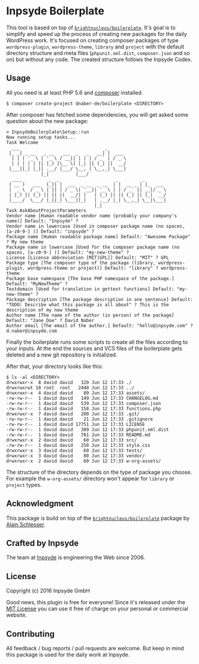 # Inpsyde Boilerplate

This tool is based on top of [`brightnucleus/boilerplate`](https://github.com/brightnucleus/boilerplate). It's goal is to simplify and speed up the process of creating new packages for the daily WordPress work. It's focused on creating composer packages of type `wordpress-plugin`, `wordpress-theme`, `library` and `project` with the default directory structure and meta files (`phpunit.xml.dist`, `composer.json` and so on) but without any code. The created structure follows the Inpsyde Codex.

## Usage

All you need is at least PHP 5.6 and [composer](https://getcomposer.org/) installed. 

```
$ composer create-project dnaber-de/boilerplate <DIRECTORY>
```

After composer has fetched some dependencies, you will get asked some question about the new package:

```
> InpsydeBoilerplate\Setup::run
Now running setup tasks...
Task Welcome
  ___                                _
 |_ _| _ __   _ __   ___  _   _   __| |  ___
  | | | '_ \ | '_ \ / __|| | | | / _` | / _ \
  | | | | | || |_) |\__ \| |_| || (_| ||  __/
 |___||_| |_|| .__/ |___/ \__, | \__,_| \___|
             |_|          |___/
  ____          _  _                     _         _
 | __ )   ___  (_)| |  ___  _ __  _ __  | |  __ _ | |_  ___
 |  _ \  / _ \ | || | / _ \| '__|| '_ \ | | / _` || __|/ _ \
 | |_) || (_) || || ||  __/| |   | |_) || || (_| || |_|  __/
 |____/  \___/ |_||_| \___||_|   | .__/ |_| \__,_| \__|\___|
                                 |_|
Task AskAboutProjectParameters
Vendor name [Human readable vendor name (probably your company's name)] Default: "Inpsyde" ?
Vendor name in lowercase [Used in composer package name (no spaces, [a-z0-9-] )] Default: "inpsyde" ?
Package name [Human readable package name] Default: "Awesome Package" ? My new theme
Package name in lowercase [Used for the composer package name (no spaces, [a-z0-9-] )] Default: "my-new-theme" ?
License [License abbreviation [MIT|GPL]] Default: "MIT" ? GPL
Package type [The composer type of the package (library, wordpress-plugin, wordpress-theme or project)] Default: "library" ? wordpress-theme
Package base namespace [The base PHP namespace of the package.] Default: "MyNewTheme" ?
Textdomain [Used for translation in gettext functions] Default: "my-new-theme" ?
Package description [The package description in one sentence] Default: "TODO: Describe what this package is all about" ? This is the description of my new theme
Author name [The name of the author (in person) of the package] Default: "Jane Doe" ? David Naber
Author email [The email of the author.] Default: "hello@inpsyde.com" ? d.naber@inpsyde.com
```

Finally the boilerplate runs some scripts to create all the files according to your inputs. At the end the sources and VCS files of the boilerplate gets deleted and a new git repository is initialized.

After that, your directory looks like this:

```
$ ls -al <DIRECTORY>
drwxrwxr-x  8 david david   320 Jun 12 17:33 ./
drwxrwxrwt 18 root  root   2440 Jun 12 17:33 ../
drwxrwxr-x  4 david david    80 Jun 12 17:33 assets/
-rw-rw-r--  1 david david   149 Jun 12 17:33 CHANGELOG.md
-rw-rw-r--  1 david david   539 Jun 12 17:33 composer.json
-rw-rw-r--  1 david david   158 Jun 12 17:33 functions.php
drwxrwxr-x  7 david david   200 Jun 12 17:33 .git/
-rw-rw-r--  1 david david    21 Jun 12 17:33 .gitignore
-rw-rw-r--  1 david david 17751 Jun 12 17:33 LICENSE
-rw-rw-r--  1 david david   389 Jun 12 17:33 phpunit.xml.dist
-rw-rw-r--  1 david david   781 Jun 12 17:33 README.md
drwxrwxr-x  2 david david    60 Jun 12 17:33 src/
-rw-rw-r--  1 david david   258 Jun 12 17:33 style.css
drwxrwxr-x  3 david david    60 Jun 12 17:33 tests/
drwxrwxr-x  3 david david    80 Jun 12 17:33 vendor/
drwxrwxr-x  2 david david    60 Jun 12 17:33 w-org-assets/
```

The structure of the directory depends on the type of package you choose. For example the `w-org-assets/` directory won't appear for `library` or `project` types.

## Acknowledgment

This package is build on top of the [`brightnucleus/boilerplate`](https://github.com/brightnucleus/boilerplate) package by [Alain Schlesser](http://www.alainschlesser.com/).

## Crafted by Inpsyde

The team at [Inpsyde](https://inpsyde.com) is engineering the Web since 2006.

## License

Copyright (c) 2016 Inpsyde GmbH

Good news, this plugin is free for everyone! Since it's released under the [MIT License](LICENSE) you can use it free of charge on your personal or commercial website.

## Contributing

All feedback / bug reports / pull requests are welcome. But keep in mind this package is used for the daily work at Inpsyde.
